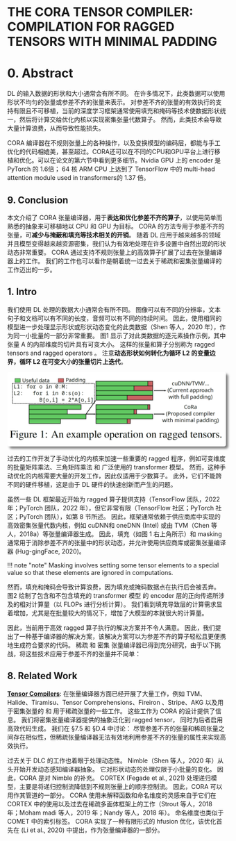 # THE CORA TENSOR COMPILER: COMPILATION FOR RAGGED TENSORS WITH MINIMAL PADDING

# 0. Abstract
DL 的输入数据的形状和大小通常会有所不同。 在许多情况下，此类数据可以使用形状不均匀的张量或参差不齐的张量来表示。 对参差不齐的张量的有效执行的支持有限且不可移植，当前的深度学习框架通常使用填充和掩码等技术使数据形状统一，然后将计算交给优化内核以实现密集张量代数算子。 然而，此类技术会导致大量计算浪费，从而导致性能损失。 

CORA 编译器在不规则张量上的各种操作，以及变换模型的编码层，都能与手工优化的代码相媲美，甚至超过。CORA还可以在不同的CPU和GPU平台上进行移植和优化。可以在论文的第六节中看到更多细节。Nvidia GPU 上的 encoder 是 PyTorch 的 1.6倍； 64 核 ARM CPU 上达到了 TensorFlow 中的 multi-head attention module used in transformers的 1.37 倍。

## 9. Conclusion
本文介绍了 CORA 张量编译器，用于**表达和优化参差不齐的算子**，以使用简单而熟悉的抽象来可移植地以 CPU 和 GPU 为目标。 CORA 的方法专用于参差不齐的张量，可**减少与掩蔽和填充等技术相关的开销**。 随着 DL 应用于越来越多的领域并且模型变得越来越资源密集，我们认为有效地处理在许多设置中自然出现的形状动态非常重要。 CORA 通过支持不规则张量上的高效算子扩展了过去在张量编译器上的工作。 我们的工作也可以看作是朝着统一过去关于稀疏和密集张量编译的工作迈出的一步。

## 1. Intro
我们使用 DL 处理的数据大小通常会有所不同。 图像可以有不同的分辨率，文本句子和文档可以有不同的长度，音频可以有不同的持续时间。 因此，使用相同的模型进一步处理显示形状或形状动态变化的此类数据（Shen 等人，2020 年），作为同一小批量的一部分非常重要。 图1 显示了对此类数据的逐元素操作示例，其中张量 A 的内部维度的切片具有可变大小。 这样的张量和算子分别称为 ragged tensors and ragged operators 。 注意**动态形状如何转化为循环 L2 的变量边界，循环 L2 在可变大小的张量切片上迭代**。

<div class="autocb" style="text-align:center;"><img src="./paper-cora.assets\autocb_0.png" style="zoom: 50%;box-shadow: rgba(0, 0, 0, 0.5) 10px 10px 10px; border-radius: 10px;" /></div>

过去的工作开发了手动优化的内核来加速一些重要的 ragged 程序，例如可变维度的批量矩阵乘法、三角矩阵乘法 和 广泛使用的 transformer 模型。 然而，这种手动优化的内核需要大量的开发工作，因此仅适用于少数算子。 此外，它们不能跨不同的硬件移植，这是由于 DL 硬件的快速创新而产生的问题。

虽然一些 DL 框架最近开始为 ragged 算子提供支持（TensorFlow 团队，2022 年；PyTorch 团队，2022 年），但它非常有限（TensorFlow 社区；PyTorch 社区；PyTorch 团队），如第 8 节所述。 因此，框架通常依赖于供应商库中实现的高效密集张量代数内核，例如 cuDNN和 oneDNN (Intel) 或由 TVM（Chen 等人，2018a）等张量编译器生成。 因此，填充（如图 1 右上角所示）和 masking 通常用于消除参差不齐的张量中的形状动态，并允许使用供应商库或密集张量编译器 (Hug-gingFace, 2020)。

!!! note "note"
    Masking involves setting some tensor elements to a special value so that these elements are ignored in computations.


然而，填充和掩码会导致计算浪费，因为填充或掩码数据点在执行后会被丢弃。 图2 绘制了包含和不包含填充的 transformer 模型 的 encoder 层的正向传递所涉及的相对计算量（以 FLOPs 进行分析计算）。 我们看到填充导致层的计算需求显着增加，尤其是在批量较大的情况下，增加了大模型的本就很大的计算量。

因此，当前用于高效 ragged 算子执行的解决方案并不令人满意。 因此，我们提出了一种基于编译器的解决方案，该解决方案可以为参差不齐的算子轻松且更便携地生成符合要求的代码。 稀疏 和 密集 张量编译器已得到充分研究，由于以下挑战，将这些技术应用于参差不齐的张量并不简单：

## 8. Related Work
**<u>Tensor Compilers</u>**: 在张量编译器方面已经开展了大量工作，例如 TVM、Halide、Tiramisu、Tensor Comprehensions、Fireiron 、Stripe、AKG  以及用于密集张量的 和 用于稀疏张量的一些工作。 这些工作为 CORA 的设计提供了信息。 我们将密集张量编译器提供的抽象泛化到 ragged tensor， 同时为后者启用高效代码生成。 我们在 §7.5 和 §D.4 中讨论： 尽管参差不齐的张量和稀疏张量之间存在相似性，但稀疏张量编译器无法有效地利用参差不齐的张量的属性来实现高效执行。

过去关于 DLC 的工作也着眼于处理动态性。 Nimble（Shen 等人，2020 年）从头开始开发动态感知编译器抽象。 它对形状动态的处理仅限于小批量的变化。 因此，CORA 是对 Nimble 的补充。 CORTEX (Fegade et al., 2021) 处理递归模型，主要是将递归控制流降低到不规则张量上的顺序控制流。 因此，CORA 可以用作其管道的一部分。 CORA 使用未解释函数和命名维度的灵感来自于它们在 CORTEX 中的使用以及过去在稀疏多面体框架上的工作（Strout 等人，2018 年；Moham madi 等人，2019 年；Nandy 等人，2018 年）。 命名维度也类似于 COMET 中的索引标签。 CORA 实现了一种有限形式的 hfusion 优化，该优化首先在 (Li et al., 2020) 中提出，作为张量编译器的一部分。

